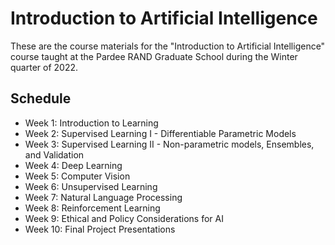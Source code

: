 # Introduction to Artificial Intelligence

These are the course materials for the "Introduction to Artificial Intelligence" course taught at the Pardee RAND Graduate School during the Winter quarter of 2022.

## Schedule
- Week 1: Introduction to Learning
- Week 2: Supervised Learning I - Differentiable Parametric Models
- Week 3: Supervised Learning II - Non-parametric models, Ensembles, and Validation
- Week 4: Deep Learning
- Week 5: Computer Vision
- Week 6: Unsupervised Learning
- Week 7: Natural Language Processing
- Week 8: Reinforcement Learning
- Week 9: Ethical and Policy Considerations for AI
- Week 10: Final Project Presentations
